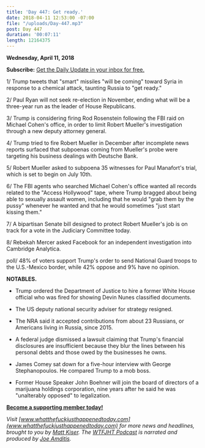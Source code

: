 ```yaml
---
title: 'Day 447: Get ready.'
date: 2018-04-11 12:53:00 -07:00
file: "/uploads/Day-447.mp3"
post: Day 447
duration: '00:07:11'
length: 12164375
---
```


**Wednesday, April 11, 2018**

**Subscribe:** [Get the Daily Update in your inbox for free.](https://whatthefuckjusthappenedtoday.com/subscribe/)

1/ Trump tweets that "smart" missiles "will be coming" toward Syria in response to a chemical attack, taunting Russia to "get ready."

2/ Paul Ryan will not seek re-election in November, ending what will be a three-year run as the leader of House Republicans.

3/ Trump is considering firing Rod Rosenstein following the FBI raid on Michael Cohen's office, in order to limit Robert Mueller's investigation through a new deputy attorney general.

4/ Trump tried to fire Robert Mueller in December after incomplete news reports surfaced that subpoenas coming from Mueller's probe were targeting his business dealings with Deutsche Bank.

5/ Robert Mueller asked to subpoena 35 witnesses for Paul Manafort's trial, which is set to begin on July 10th.

6/ The FBI agents who searched Michael Cohen's office wanted all records related to the "Access Hollywood" tape, where Trump bragged about being able to sexually assault women, including that he would "grab them by the pussy" whenever he wanted and that he would sometimes "just start kissing them."

7/ A bipartisan Senate bill designed to protect Robert Mueller's job is on track for a vote in the Judiciary Committee today.

8/ Rebekah Mercer asked Facebook for an independent investigation into Cambridge Analytica.

poll/ 48% of voters support Trump's order to send National Guard troops to the U.S.-Mexico border, while 42% oppose and 9% have no opinion.

**NOTABLES.**

* Trump ordered the Department of Justice to hire a former White House official who was fired for showing Devin Nunes classified documents.

* The US deputy national security adviser for strategy resigned.

* The NRA said it accepted contributions from about 23 Russians, or Americans living in Russia, since 2015.

* A federal judge dismissed a lawsuit claiming that Trump's financial disclosures are insufficient because they blur the lines between his personal debts and those owed by the businesses he owns.

* James Comey sat down for a five-hour interview with George Stephanopoulos. He compared Trump to a mob boss.

* Former House Speaker John Boehner will join the board of directors of a marijuana holdings corporation, nine years after he said he was "unalterably opposed" to legalization.

**[Become a supporting member today!](https://whatthefuckjusthappenedtoday.com/membership/?utm_source=2017\+Donors&utm_campaign=8dccd905d9-&utm_medium=email&utm_term=0_3bd36f654c-8dccd905d9-169730397)**

*Visit [www.whatthefuckjusthappenedtoday.com](www.whatthefuckjusthappenedtoday.com) for more news and headlines, brought to you by [Matt Kiser](https://twitter.com/Matt_Kiser). The [WTFJHT Podcast](https://whatthefuckjusthappenedtoday.com/podcasts/) is narrated and produced by [Joe Amditis](https://twitter.com/jsamditis).*